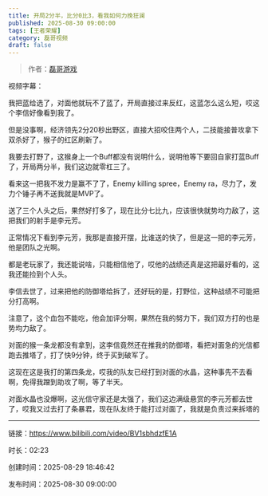 ```yaml
---
title: 开局2分半，比分0比3，看我如何力挽狂澜
published: 2025-08-30 09:00:00
tags: [王者荣耀]
category: 磊哥视频
draft: false
---
```



> 作者：[磊哥游戏](https://space.bilibili.com/268941858?spm_id_from=333.788.upinfo.head.click)

视频字幕：

我把蓝给选了，对面他就玩不了蓝了，开局直接过来反红，这蓝怎么这么短，哎这个李信好像看到我了。

但是没事啊，经济领先2分20秒出野区，直接大招咬住两个人，二技能接普攻拿下双杀好了，猴子的红区刷新了。

我要去打野了，这猴身上一个Buff都没有说明什么，说明他等下要回自家打蓝Buff了，开局两分半，我们这边就零杠三了。

看来这一把我不发力是赢不了了，Enemy killing spree，Enemy ra，尽力了，发力个锤子再不送我就是MVP了。

送了三个人头之后，果然好打多了，现在比分七比九，应该很快就势均力敌了，这把我们的射手是李元芳。

正常情况下看到李元芳，我那是直接开摆，比谁送的快了，但是这一把的李元芳，他是团队之光啊。

都是老玩家了，我还能说啥，只能相信他了，哎他的战绩还真是这把最好看的，这我还能捡到个人头。

李信去世了，过来把他的防御塔给拆了，还好玩的是，打野位，这种战绩不可能把分打高啊。

注意了，这个血包不能吃，他会加评分啊，果然在我的努力下，我们双方打的也是势均力敌了。

对面的猴一条龙都没有拿到，这李信竟然还在推我的防御塔，看把对面急的光信都跑去推塔了，打了快9分钟，终于买到破军了。

这现在这是我打的第四条龙，哎我的队友已经打到对面的水晶，这种事先不去看啊，免得我蹭到助攻了啊，等了半天。

对面水晶也没爆啊，这光信守家还是太强了，我们这边满级悬赏的李元芳都去世了，哎我又过去打了条暴君，现在队友终于能打过对面了，我就是负责过来拆塔的

---


链接：https://www.bilibili.com/video/BV1sbhdzfE1A



时长：02:23

创建时间：2025-08-29 18:46:42

发布时间：2025-08-30 09:00:00

